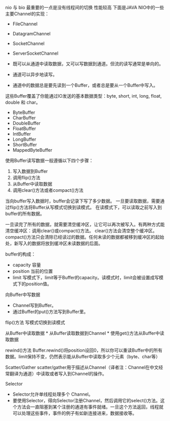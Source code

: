 nio 与 bio 最重要的一点是没有线程间的切换  性能较高
下面是JAVA NIO中的一些主要Channel的实现：
 * FileChannel
 * DatagramChannel
 * SocketChannel
 * ServerSocketChannel 
 
 
 * 既可以从通道中读取数据，又可以写数据到通道。但流的读写通常是单向的。
 * 通道可以异步地读写。
 * 通道中的数据总是要先读到一个Buffer，或者总是要从一个Buffer中写入。

这些Buffer覆盖了你能通过IO发送的基本数据类型：byte, short, int, long, float, double 和 char。
  *  ByteBuffer
  *  CharBuffer
  *  DoubleBuffer
  *  FloatBuffer
  *  IntBuffer
  *  LongBuffer
  *  ShortBuffer
  * MappedByteBuffer
  
  
使用Buffer读写数据一般遵循以下四个步骤：
1. 写入数据到Buffer
2. 调用flip()方法
3. 从Buffer中读取数据
4. 调用clear()方法或者compact()方法

当向buffer写入数据时，buffer会记录下写了多少数据。
一旦要读取数据，需要通过flip()方法将Buffer从写模式切换到读模式。
在读模式下，可以读取之前写入到buffer的所有数据。

一旦读完了所有的数据，就需要清空缓冲区，让它可以再次被写入。有两种方式能清空缓冲区：调用clear()或compact()方法。
clear()方法会清空整个缓冲区。compact()方法只会清除已经读过的数据。任何未读的数据都被移到缓冲区的起始处，新写入的数据将放到缓冲区未读数据的后面。
 
buffer的构成：
  * capacity 容量
  * position 当前的位置
  * limit  写模式下，limit等于Buffer的capacity。读模式时，limit会被设置成写模式下的position值。

向Buffer中写数据
  * Channel写到Buffer。
  * 通过Buffer的put()方法写到Buffer里。

flip()方法
  写模式切换到读模式
  
从Buffer中读取数据
    * 从Buffer读取数据到Channel
    * 使用get()方法从Buffer中读取数据
    
rewind()方法
    Buffer.rewind()将position设回0，所以你可以重读Buffer中的所有数据。limit保持不变，仍然表示能从Buffer中读取多少个元素（byte、char等）

Scatter/Gather 
    scatter/gather用于描述从Channel（译者注：Channel在中文经常翻译为通道）中读取或者写入到Channel的操作。

Selector
  * Selector允许单线程处理多个 Channel。
  * 要使用Selector，得向Selector注册Channel，然后调用它的select()方法。这个方法会一直阻塞到某个注册的通道有事件就绪。一旦这个方法返回，线程就可以处理这些事件，事件的例子有如新连接进来，数据接收等。




